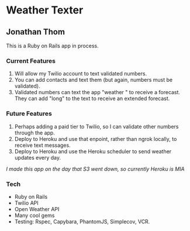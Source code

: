 # Weather Texter
## Jonathan Thom

This is a Ruby on Rails app in process.

### Current Features
1. Will allow my Twilio account to text validated numbers.
2. You can add contacts and text them (but again, numbers must be validated).
3. Validated numbers can text the app "weather <some zip code>" to receive a forecast. They can add "long" to the text to receive an extended forecast.

### Future Features
1. Perhaps adding a paid tier to Twilio, so I can validate other numbers through the app.
2. Deploy to Heroku and use that enpoint, rather than ngrok locally, to receive text messages.
3. Deploy to Heroku and use the Heroku scheduler to send weather updates every day.

_I made this app on the day that S3 went down, so currently Heroku is MIA_

### Tech

* Ruby on Rails
* Twilio API
* Open Weather API
* Many cool gems
* Testing: Rspec, Capybara, PhantomJS, Simplecov, VCR. 
